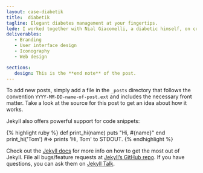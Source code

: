 ```yaml
---
layout: case-diabetik
title:  diabetik
tagline: Elegant diabetes management at your fingertips.
lede: I worked together with Nial Giacomelli, a diabetic himself, on creating a delightful user experience for people who suffer from diabetes. The result is an app that's modern, intuitive and fun to use.
deliverables:
   - Branding
   - User interface design
   - Iconography
   - Web design

sections:
   design: This is the **end note** of the post.
---
```

To add new posts, simply add a file in the `_posts` directory that follows the convention `YYYY-MM-DD-name-of-post.ext` and includes the necessary front matter. Take a look at the source for this post to get an idea about how it works.

Jekyll also offers powerful support for code snippets:

{% highlight ruby %}
def print_hi(name)
  puts "Hi, #{name}"
end
print_hi('Tom')
#=> prints 'Hi, Tom' to STDOUT.
{% endhighlight %}

Check out the [Jekyll docs][jekyll-docs] for more info on how to get the most out of Jekyll. File all bugs/feature requests at [Jekyll’s GitHub repo][jekyll-gh]. If you have questions, you can ask them on [Jekyll Talk][jekyll-talk].

[jekyll-docs]: https://jekyllrb.com/docs/home
[jekyll-gh]:   https://github.com/jekyll/jekyll
[jekyll-talk]: https://talk.jekyllrb.com/
